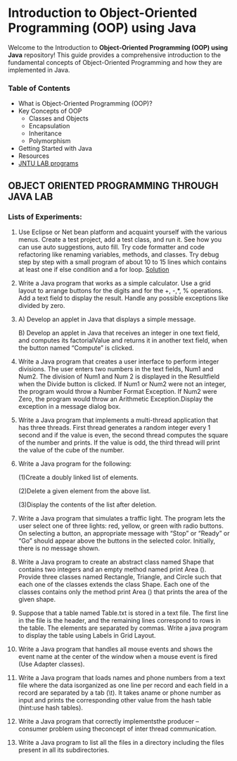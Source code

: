# Introduction to Object-Oriented Programming (OOP) using Java

Welcome to the Introduction to **Object-Oriented Programming (OOP) using Java** repository! This guide provides a comprehensive introduction to the fundamental concepts of Object-Oriented Programming and how they are implemented in Java. 

### Table of Contents

- What is Object-Oriented Programming (OOP)?
- Key Concepts of OOP
  - Classes and Objects
  - Encapsulation
  - Inheritance
  - Polymorphism
- Getting Started with Java
- Resources
- [JNTU LAB programs](#Lists-of-Experiments:)


## OBJECT ORIENTED PROGRAMMING THROUGH JAVA LAB
### Lists of Experiments:

1.   Use Eclipse or Net bean platform and acquaint yourself with the various menus. Create a test project, add a test class, and run it. See how you can use auto suggestions, auto fill. Try code formatter and code refactoring like renaming variables, methods, and classes. Try debug step by step with a small program of about 10 to 15 lines which contains at least one if else condition and a for loop. [Solution](#Getting-Started)

2.   Write a Java program that works as a simple calculator. Use a grid layout to arrange buttons for the digits and for the +, -,*, % operations. Add a text field to display the result. Handle any possible exceptions like divided by zero.

3.   A) Develop an applet in Java that displays a simple message.

     B) Develop an applet in Java that receives an integer in one text field, and computes its factorialValue and returns it in another   text field, when the button named “Compute” is clicked.

4.   Write a Java program that creates a user interface to perform integer divisions. The user enters two numbers in the text fields, Num1 and Num2. The division of Num1 and Num 2 is displayed in the Resultfield when the Divide button is clicked. If Num1 or Num2 were not an integer, the program would throw a Number Format Exception. If Num2 were Zero, the program would throw an Arithmetic Exception.Display the exception in a message dialog box.

5.   Write a Java program that implements a multi-thread application that has three threads. First thread generates a random integer every 1 second and if the value is even, the second thread computes the square of the number and prints. If the value is odd, the third thread will print the value of the cube of the number.
6.   Write a Java program for the following:

        (1)Create a doubly linked list of elements.

        (2)Delete a given element from the above list.

        (3)Display the contents of the list after deletion.

7.   Write a Java program that simulates a traffic light. The program lets the user select one of three lights: red, yellow, or green with radio buttons. On selecting a button, an appropriate message with “Stop” or “Ready” or “Go” should appear above the buttons in the selected color. Initially, there is no message shown.

8.   Write a Java program to create an abstract class named Shape that contains two integers and an empty method named print Area (). Provide three classes named Rectangle, Triangle, and Circle such 
that each one of the classes extends the class Shape. Each one of the classes contains only the method print Area () that prints the area of the given shape.

9. Suppose that a table named Table.txt is stored in a text file. The first line in the file is the header, and the remaining lines correspond to rows in the table. The elements are separated by commas.
Write a java program to display the table using Labels in Grid Layout.

10. Write a Java program that handles all mouse events and shows the event name at the center of the window when a mouse event is fired (Use Adapter classes).

11. Write a Java program that loads names and phone numbers from a text file where the data isorganized as one line per record and each field in a record are separated by a tab (\t). It takes aname or phone number as input and prints the corresponding other value from the hash table (hint:use hash tables).

12. Write a Java program that correctly implementsthe producer – consumer problem using theconcept of inter thread communication.

13. Write a Java program to list all the files in a directory including the files present in all its subdirectories.
